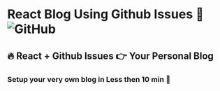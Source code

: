 # React Blog Using Github Issues 📝 ![GitHub](https://img.shields.io/github/license/saadpasta/react-blog-github?color=blue)

## 🔥 React + Github Issues 👉 Your Personal Blog
### Setup your very own blog in Less then 10 min 🤯
